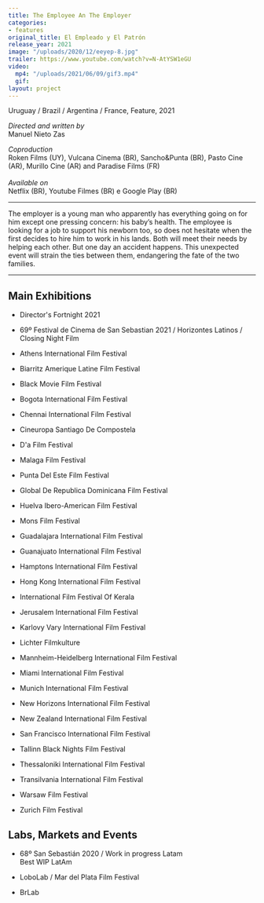 ```yaml
---
title: The Employee An The Employer
categories:
- features
original_title: El Empleado y El Patrón
release_year: 2021
image: "/uploads/2020/12/eeyep-8.jpg"
trailer: https://www.youtube.com/watch?v=N-AtYSW1eGU
video:
  mp4: "/uploads/2021/06/09/gif3.mp4"
  gif: 
layout: project
---
```


Uruguay / Brazil / Argentina / France, Feature, 2021

*Directed and written by*\
Manuel Nieto Zas

*Coproduction*\
Roken Films (UY), Vulcana Cinema (BR), Sancho&Punta (BR), Pasto Cine (AR), Murillo Cine (AR) and Paradise Films (FR)\
\
*Available on*\
Netflix (BR), Youtube Filmes (BR) e Google Play (BR)

---

The employer is a young man who apparently has everything going on for him except one pressing concern: his baby’s health. The employee is looking for a job to support his newborn too, so does not hesitate when the first decides to hire him to work in his lands. Both will meet their needs by helping each other. But one day an accident happens. This unexpected event will strain the ties between them, endangering the fate of the two families.

---

## Main Exhibitions

* Director's Fortnight 2021

* 69º Festival de Cinema de San Sebastian 2021 / Horizontes Latinos / Closing Night Film

* Athens International Film Festival

* Biarritz Amerique Latine Film Festival

* Black Movie Film Festival

* Bogota International Film Festival

* Chennai International Film Festival

* Cineuropa Santiago De Compostela

* D'a Film Festival

* Malaga Film Festival

* Punta Del Este Film Festival

* Global De Republica Dominicana Film Festival

* Huelva Ibero-American Film Festival

* Mons Film Festival

* Guadalajara International Film Festival

* Guanajuato International Film Festival

* Hamptons International Film Festival

* Hong Kong International Film Festival

* International Film Festival Of Kerala

* Jerusalem International Film Festival

* Karlovy Vary International Film Festival

* Lichter Filmkulture

* Mannheim-Heidelberg International Film Festival

* Miami International Film Festival

* Munich International Film Festival

* New Horizons International Film Festival

* New Zealand International Film Festival

* San Francisco International Film Festival

* Tallinn Black Nights Film Festival

* Thessaloniki International Film Festival

* Transilvania International Film Festival

* Warsaw Film Festival

* Zurich Film Festival

## Labs, Markets and Events

* 68º San Sebastián 2020 / Work in progress Latam\
  Best WIP LatAm

* LoboLab / Mar del Plata Film Festival

* BrLab